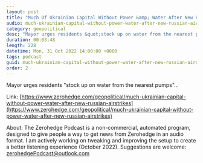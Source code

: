```yaml
---
layout: post
title: "Much Of Ukrainian Capital Without Power &amp; Water After New Russian Airstrikes"
audio: much-ukrainian-capital-without-power-water-after-new-russian-airstrikes-0
category: geopolitical
desc: "Mayor urges residents &quot;stock up on water from the nearest pumps&quot;..."
duration: 00:03:48
length: 228
datetime: Mon, 31 Oct 2022 14:00:00 +0000
tags: podcast
guid: much-ukrainian-capital-without-power-water-after-new-russian-airstrikes-0
order: 2
---
```

Mayor urges residents &quot;stock up on water from the nearest pumps&quot;...

Link: [https://www.zerohedge.com/geopolitical/much-ukrainian-capital-without-power-water-after-new-russian-airstrikes](https://www.zerohedge.com/geopolitical/much-ukrainian-capital-without-power-water-after-new-russian-airstrikes)

About: The Zerohedge Podcast is a non-commercial, automated program, designed to give people a way to get news from Zerohedge in an audio format.  I am actively working on tweaking and improving the setup to create a better listening experience (October 2022).  Suggestions are welcome: [zerohedgePodcast@outlook.com](mailto:zerohedgePodcast@outlook.com)